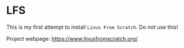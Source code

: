# LFS

This is my first attempt to install `Linux From Scratch`. Do not use this!

Project webpage: https://www.linuxfromscratch.org/

